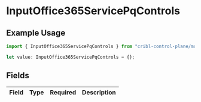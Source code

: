 # InputOffice365ServicePqControls

## Example Usage

```typescript
import { InputOffice365ServicePqControls } from "cribl-control-plane/models";

let value: InputOffice365ServicePqControls = {};
```

## Fields

| Field       | Type        | Required    | Description |
| ----------- | ----------- | ----------- | ----------- |